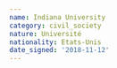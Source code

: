 ```yaml
---
name: Indiana University 
category: civil_society
nature: Université
nationality: Etats-Unis
date_signed: '2018-11-12'
---
```

    